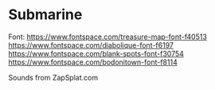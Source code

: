 # Submarine

Font:
https://www.fontspace.com/treasure-map-font-f40513
https://www.fontspace.com/diabolique-font-f6197
https://www.fontspace.com/blank-spots-font-f30754
https://www.fontspace.com/bodonitown-font-f8114

Sounds from ZapSplat.com